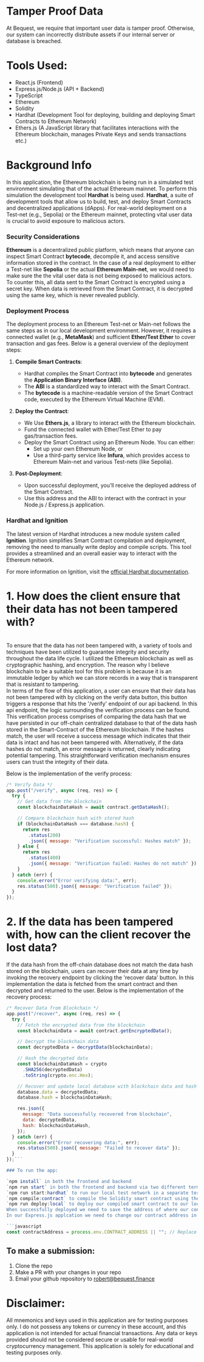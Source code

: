 # Tamper Proof Data

At Bequest, we require that important user data is tamper proof. Otherwise, our system can incorrectly distribute assets if our internal server or database is breached.

# Tools Used:

- React.js (Frontend)
- Express.js/Node.js (API + Backend)
- TypeScript
- Ethereum
- Solidity
- Hardhat (Development Tool for deploying, building and deploying Smart Contracts to Ethereum Network)
- Ethers.js (A JavaScript library that facilitates interactions with the Ethereum blockchain, manages Private Keys and sends transactions etc.)

# Background Info

In this application, the Ethereum blockchain is being run in a simulated test environment simulating that of the actual Ethereum mainnet.
To perform this simulation the development tool **Hardhat** is being used. **Hardhat**, a suite of development tools that allow us to build, test, and deploy Smart Contracts and decentralized applications (dApps). For real-world deployment on a Test-net (e.g., Sepolia) or the Ethereum mainnet, protecting vital user data is crucial to avoid exposure to malicious actors.

### Security Considerations

**Ethereum** is a decentralized public platform, which means that anyone can inspect Smart Contract **bytecode**, decompile it, and access sensitive information stored in the contract. In the case of a real deployment to either a Test-net like **Sepolia** or the actual **Ethereum Main-net**, we would need to make sure the the vital user data is not being exposed to malicious actors. To counter this, all data sent to the Smart Contract is encrypted using a secret key. When data is retrieved from the Smart Contract, it is decrypted using the same key, which is never revealed publicly.

### Deployment Process

The deployment process to an Ethereum Test-net or Main-net follows the same steps as in our local development environment. However, it requires a connected wallet (e.g., **MetaMask**) and sufficient **Ether/Test Ether** to cover transaction and gas fees. Below is a general overview of the deployment steps:

1. **Compile Smart Contracts**:

   - Hardhat compiles the Smart Contract into **bytecode** and generates the **Application Binary Interface (ABI)**.
   - The **ABI** is a standardized way to interact with the Smart Contract.
   - The **bytecode** is a machine-readable version of the Smart Contract code, executed by the Ethereum Virtual Machine (EVM).

2. **Deploy the Contract**:
   - We Use **Ethers.js**, a library to interact with the Ethereum blockchain.
   - Fund the connected wallet with Ether/Test Ether to pay gas/transaction fees.
   - Deploy the Smart Contract using an Ethereum Node. You can either:
     - Set up your own Ethereum Node, or
     - Use a third-party service like **Infura**, which provides access to Ethereum Main-net and various Test-nets (like Sepolia).
3. **Post-Deployment**:
   - Upon successful deployment, you’ll receive the deployed address of the Smart Contract.
   - Use this address and the ABI to interact with the contract in your Node.js / Express.js application.

### Hardhat and Ignition

The latest version of Hardhat introduces a new module system called **Ignition**. Ignition simplifies Smart Contract compilation and deployment, removing the need to manually write deploy and compile scripts. This tool provides a streamlined and an overall easier way to interact with the Ethereum network.

For more information on Ignition, visit the [official Hardhat documentation](https://hardhat.org/ignition/docs/getting-started#overview).

# 1. How does the client ensure that their data has not been tampered with?

<br />
To ensure that the data has not been tampered with, a variety of tools and techniques have been utilized to guarantee integrity and security throughout the data life cycle. I utilized the Ethereum blockchain as well as cryptographic hashing, and encryption. The reason why I believe blockchain to be a suitable tool for this problem is because it is an immutable ledger by which we can store records in a way that is transparent that is resistant to tampering.  
<br />
In terms of the flow of this application, a user can ensure that their data has not been tampered with by clicking on the verify data button, this button triggers a response that hits the '/verify' endpoint of our api backend. In this api endpoint, the logic surrounding the verification process can be found. This verification process comprises of comparing the data hash that we have persisted in our off-chain centralized database to that of the data hash stored in the Smart-Contract of the Ethereum blockchain. If the hashes match, the user will receive a success message which indicates that their data is intact and has not been tampered with. Alternatively, if the data hashes do not match, an error message is returned, clearly indicating potential tampering. This straightforward verification mechanism ensures users can trust the integrity of their data.

Below is the implementation of the verify process:

```javascript
/* Verify Data */
app.post("/verify", async (req, res) => {
  try {
    // Get data from the blockchain
    const blockchainDataHash = await contract.getDataHash();

    // Compare blockchain hash with stored hash
    if (blockchainDataHash === database.hash) {
      return res
        .status(200)
        .json({ message: "Verification successful: Hashes match" });
    } else {
      return res
        .status(400)
        .json({ message: "Verification failed: Hashes do not match" });
    }
  } catch (err) {
    console.error("Error verifying data:", err);
    res.status(500).json({ message: "Verification failed" });
  }
});
```

# 2. If the data has been tampered with, how can the client recover the lost data?

If the data hash from the off-chain database does not match the data hash stored on the blockchain, users can recover their data at any time by invoking the recovery endpoint by clicking the 'recover data' button. In this implementation the data is fetched from the smart contract and then decrypted and returned to the user. Below is the implementation of the recovery process:

````javascript
/* Recover Data from Blockchain */
app.post("/recover", async (req, res) => {
  try {
    // Fetch the encrypted data from the blockchain
    const blockchainData = await contract.getEncryptedData();

    // Decrypt the blockchain data
    const decryptedData = decryptData(blockchainData);

    // Hash the decrypted data
    const blockchainDataHash = crypto
      .SHA256(decryptedData)
      .toString(crypto.enc.Hex);

    // Recover and update local database with blockchain data and hash
    database.data = decryptedData;
    database.hash = blockchainDataHash;

    res.json({
      message: "Data successfully recovered from blockchain",
      data: decryptedData,
      hash: blockchainDataHash,
    });
  } catch (err) {
    console.error("Error recovering data:", err);
    res.status(500).json({ message: "Failed to recover data" });
  }
});```

### To run the app:

`npm install` in both the frontend and backend
`npm run start` in both the frontend and backend via two different terminals
`npm run start:hardhat` to run our local test network in a separate terminal
`npm compile:contract` to compile the Solidity smart contract using the Hardhat compile script
`npm run deploy:local` to deploy our compiled smart contract to our local test Ethereum network
When successfully deployed we need to save the address of where our contract is deplyed to.
In our Express.js applcation we need to change our contract address in this var:

```javascript
const contractAddress = process.env.CONTRACT_ADDRESS || ""; // Replace with actual address of deployed contract
````

## To make a submission:

1. Clone the repo
2. Make a PR with your changes in your repo
3. Email your github repository to robert@bequest.finance

# Disclaimer:

All mnemonics and keys used in this application are for testing purposes only. I do not possess any tokens or currency in these account, and this application is not intended for actual financial transactions. Any data or keys provided should not be considered secure or usable for real-world cryptocurrency management. This application is solely for educational and testing purposes only.
